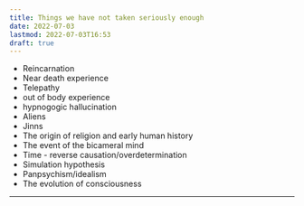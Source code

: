 ```yaml
---
title: Things we have not taken seriously enough
date: 2022-07-03
lastmod: 2022-07-03T16:53
draft: true
---
```


* Reincarnation
* Near death experience
* Telepathy
* out of body experience 
* hypnogogic hallucination
* Aliens
* Jinns
* The origin of religion and early human history
* The event of the bicameral mind
* Time - reverse causation/overdetermination
* Simulation hypothesis
* Panpsychism/idealism
* The evolution of consciousness

---

